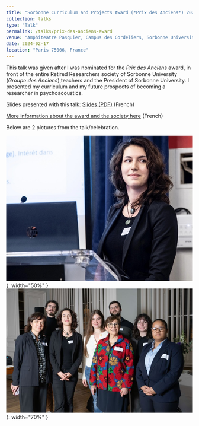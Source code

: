 ```yaml
---
title: "Sorbonne Curriculum and Projects Award (*Prix des Anciens*) 2024"
collection: talks
type: "Talk"
permalink: /talks/prix-des-anciens-award
venue: "Amphiteatre Pasquier, Campus des Cordeliers, Sorbonne University-Paris Cite University"
date: 2024-02-17
location: "Paris 75006, France"
---
```


This talk was given after I was nominated for the *Prix des Anciens* award, in front of the entire Retired Researchers society of Sorbonne University (*Groupe des Anciens*),teachers and the President of Sorbonne University. I presented my curriculum and my future prospects of becoming a researcher in psychoacoustics.

Slides presented with this talk: [Slides (PDF)](/files/slides_prixdesanciens2023.pdf) (French)

[More information about the award and the society here](https://anciens.sorbonne-universite.fr/index.php/prix-des-anciens) (French)

Below are 2 pictures from the talk/celebration.

![Azal talk](/images/mine/azal_le_bagousse_prixdesanciens.jpg){: width="50%" }
![Group picture with the President of Sorbonne and the President of the society](/images/mine/prix_des_anciens_2023_group_pic.jpg){: width="70%" }

